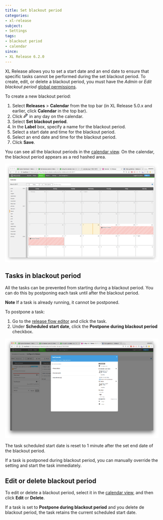```yaml
---
title: Set blackout period
categories:
- xl-release
subject:
- Settings
tags:
- blackout period
- calendar
since:
- XL Release 6.2.0
---
```


XL Release allows you to set a start date and an end date to ensure that specific tasks cannot be performed during the set blackout period.
To create, edit, or delete a blackout period, you must have the *Admin* or *Edit blackout period* [global permissions](/xl-release/how-to/configure-permissions.html).

To create a new blackout period:

1. Select **Releases** > **Calendar** from the top bar (in XL Release 5.0.x and earlier, click **Calendar** in the top bar).
1. Click ![Edit calendar day](../images/icon_edit_calendar_day.png) in any day on the calendar.
1. Select **Set blackout period**.
1. In the **Label** box, specify a name for the blackout period.
1. Select a start date and time for the blackout period.
1. Select an end date and time for the blackout period.
1. Click **Save**.

You can see all the blackout periods in the [calendar view](/xl-release/how-to/using-the-calendar-view.html). On the calendar, the blackout period appears as a red hashed area.

![image](/images/blackout.png)

## Tasks in blackout period

All the tasks can be prevented from starting during a blackout period. You can do this by postponing each task until after the blackout period.

**Note** If a task is already running, it cannot be postponed.

To postpone a task:

1. Go to the [release flow editor](/xl-release/how-to/using-the-release-flow-editor.html) and click the task.
1. Under **Scheduled start date**, click the **Postpone during blackout period** checkbox.

![image](/images/postpone-task.png)

The task scheduled start date is reset to 1 minute after the set end date of the blackout period.

If a task is postponed during blackout period, you can manually override the setting and start the task immediately.

## Edit or delete blackout period

To edit or delete a blackout period, select it in the [calendar view](/xl-release/how-to/using-the-calendar-view.html), and then click **Edit** or **Delete**.

If a task is set to **Postpone during blackout period** and you delete de blackout period, the task retains the current scheduled start date.
